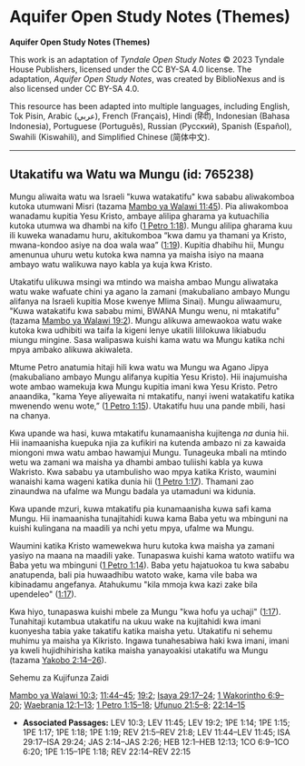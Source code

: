 # Aquifer Open Study Notes (Themes)

**Aquifer Open Study Notes (Themes)**

This work is an adaptation of *Tyndale Open Study Notes* © 2023 Tyndale House Publishers, licensed under the CC BY\-SA 4\.0 license. The adaptation, *Aquifer Open Study Notes*, was created by BiblioNexus and is also licensed under CC BY\-SA 4\.0\.

This resource has been adapted into multiple languages, including English, Tok Pisin, Arabic (عربي), French (Français), Hindi (हिंदी), Indonesian (Bahasa Indonesia), Portuguese (Português), Russian (Русский), Spanish (Español), Swahili (Kiswahili), and Simplified Chinese (简体中文).



--------------------------------

## Utakatifu wa Watu wa Mungu (id: 765238)

 Mungu aliwaita watu wa Israeli "kuwa watakatifu" kwa sababu aliwakomboa kutoka utumwani Misri (tazama [Mambo ya Walawi 11:45](https://ref.ly/Lev11:45)). Pia aliwakomboa wanadamu kupitia Yesu Kristo, ambaye alilipa gharama ya kutuachilia kutoka utumwa wa dhambi na kifo ([1 Petro 1:18](https://ref.ly/1Pet1:18)). Mungu alilipa gharama kuu ili kuweka wanadamu huru, akitukomboa “kwa damu ya thamani ya Kristo, mwana\-kondoo asiye na doa wala waa” ([1:19](https://ref.ly/1Pet1:19)). Kupitia dhabihu hii, Mungu amenunua uhuru wetu kutoka kwa namna ya maisha isiyo na maana ambayo watu walikuwa nayo kabla ya kuja kwa Kristo.

Utakatifu ulikuwa msingi wa mtindo wa maisha ambao Mungu aliwataka watu wake wafuate chini ya agano la zamani (makubaliano ambayo Mungu alifanya na Israeli kupitia Mose kwenye Mlima Sinai). Mungu aliwaamuru, "Kuwa watakatifu kwa sababu mimi, BWANA Mungu wenu, ni mtakatifu" (tazama [Mambo ya Walawi 19:2](https://ref.ly/Lev19:2)). Mungu alikuwa amewaokoa watu wake kutoka kwa udhibiti wa taifa la kigeni lenye ukatili lililokuwa likiabudu miungu mingine. Sasa walipaswa kuishi kama watu wa Mungu katika nchi mpya ambako alikuwa akiwaleta.

Mtume Petro anatumia hitaji hili kwa watu wa Mungu wa Agano Jipya (makubaliano ambayo Mungu alifanya kupitia Yesu Kristo). Hii inajumuisha wote ambao wamekuja kwa Mungu kupitia imani kwa Yesu Kristo. Petro anaandika, "kama Yeye aliyewaita ni mtakatifu, nanyi iweni watakatifu katika mwenendo wenu wote,” ([1 Petro 1:15](https://ref.ly/1Pet1:15)). Utakatifu huu una pande mbili, hasi na chanya.

Kwa upande wa hasi, kuwa mtakatifu kunamaanisha kujitenga *na* dunia hii. Hii inamaanisha kuepuka njia za kufikiri na kutenda ambazo ni za kawaida miongoni mwa watu ambao hawamjui Mungu. Tunageuka mbali na mtindo wetu wa zamani wa maisha ya dhambi ambao tuliishi kabla ya kuwa Wakristo. Kwa sababu ya utambulisho wao mpya katika Kristo, waumini wanaishi kama wageni katika dunia hii ([1 Petro 1:17](https://ref.ly/1Pet1:17)). Thamani zao zinaundwa na ufalme wa Mungu badala ya utamaduni wa kidunia.

Kwa upande mzuri, kuwa mtakatifu pia kunamaanisha kuwa safi kama Mungu. Hii inamaanisha tunajitahidi kuwa kama Baba yetu wa mbinguni na kuishi kulingana na maadili ya nchi yetu mpya, ufalme wa Mungu.

Waumini katika Kristo wamewekwa huru kutoka kwa maisha ya zamani yasiyo na maana na maadili yake. Tunapaswa kuishi kama watoto watiifu wa Baba yetu wa mbinguni ([1 Petro 1:14](https://ref.ly/1Pet1:14)). Baba yetu hajatuokoa tu kwa sababu anatupenda, bali pia huwaadhibu watoto wake, kama vile baba wa kibinadamu angefanya. Atahukumu "kila mmoja kwa kazi zake bila upendeleo" ([1:17](https://ref.ly/1Pet1:17)).

Kwa hiyo, tunapaswa kuishi mbele za Mungu "kwa hofu ya uchaji" ([1:17](https://ref.ly/1Pet1:17)). Tunahitaji kutambua utakatifu na ukuu wake na kujitahidi kwa imani kuonyesha tabia yake takatifu katika maisha yetu. Utakatifu ni sehemu muhimu ya maisha ya Kikristo. Ingawa tunahesabiwa haki kwa imani, imani ya kweli hujidhihirisha katika maisha yanayoakisi utakatifu wa Mungu (tazama [Yakobo 2:14–26](https://ref.ly/Jas2:14-Jas2:26)).

Sehemu za Kujifunza Zaidi

[Mambo ya Walawi 10:3](https://ref.ly/Lev10:3); [11:44–45](https://ref.ly/Lev11:44-Lev11:45); [19:2](https://ref.ly/Lev19:2); [Isaya 29:17–24](https://ref.ly/Isa29:17-Isa29:24); [1 Wakorintho 6:9–20](https://ref.ly/1Cor6:9-1Cor6:20); [Waebrania 12:1–13](https://ref.ly/Heb12:1-Heb12:13); [1 Petro 1:15–18](https://ref.ly/1Pet1:15-1Pet1:18); [Ufunuo 21:5–8](https://ref.ly/Rev21:5-Rev21:8); [22:14–15](https://ref.ly/Rev22:14-Rev22:15)

* **Associated Passages:** LEV 10:3; LEV 11:45; LEV 19:2; 1PE 1:14; 1PE 1:15; 1PE 1:17; 1PE 1:18; 1PE 1:19; REV 21:5–REV 21:8; LEV 11:44–LEV 11:45; ISA 29:17–ISA 29:24; JAS 2:14–JAS 2:26; HEB 12:1–HEB 12:13; 1CO 6:9–1CO 6:20; 1PE 1:15–1PE 1:18; REV 22:14–REV 22:15

